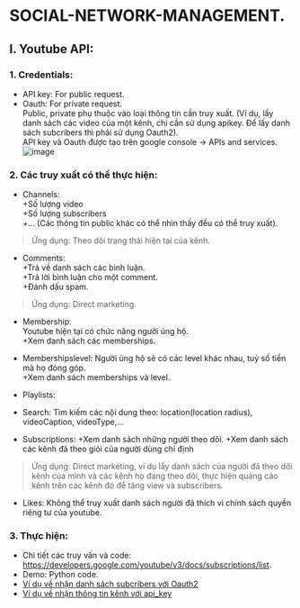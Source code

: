 # SOCIAL-NETWORK-MANAGEMENT.
## I.	Youtube API:
### 1.	Credentials:
-	API key: For public request. 
-	Oauth: For private request.  
Public, private phụ thuộc vào loại thông tin cần truy xuất. (Ví dụ, lấy danh sách các video của một kênh, chỉ cần sử dụng apikey. Để lấy danh sách subcribers thì phải sử dụng Oauth2).  
API key và Oauth được tạo trên google console -> APIs and services.  
![image](https://github.com/anewday1999/SOCIAL-NETWORK-MANAGEMENT./blob/main/Screenshot%202021-07-12%20at%2017.49.04.png)
### 2.	Các truy xuất có thể thực hiện:  
-	Channels:  
+Số lượng video  
+Số lượng subscribers  
+… (Các thông tin public khác có thể nhìn thấy đều có thể truy xuất).  
> Ứng dụng: Theo dõi trạng thái hiện tại của kênh.  
  
-	Comments:   
+Trả về danh sách các bình luận.  
+Trả lời bình luận cho một comment.  
+Đánh dấu spam.  
> Ứng dụng: Direct marketing.

-	Membership:  
Youtube hiện tại có chức năng người ủng hộ.  
+Xem danh sách các memberships.  

-	Membershipslevel:
Người ủng hộ sẽ có các level khác nhau, tuỳ số tiền mà họ đóng góp.  
+Xem danh sách memberships và level.  

-	Playlists:

-	Search:
Tìm kiếm các nội dung theo: location(location radius), videoCaption,  videoType,…

-	Subscriptions:
+Xem danh sách những người theo dõi.
+Xem danh sách các kênh đã theo giỏi của người dùng chỉ định
>Ứng dụng: Direct marketing, ví dụ lấy danh sách của người đã theo dõi kênh của mình và các kênh họ đang theo dõi, thực hiện quảng cáo kênh trên các kênh đó để tăng view và subscribers.

-	Likes: Không thể truy xuất danh sách người đã thích vì chính sách quyền riêng tư của youtube.
### 3. Thực hiện:
- Chi tiết các truy vấn và code: https://developers.google.com/youtube/v3/docs/subscriptions/list.  
- Demo: Python code.  
- [Ví dụ về nhận danh sách subcribers với Oauth2](https://github.com/anewday1999/SOCIAL-NETWORK-MANAGEMENT./blob/main/oauth_example.py) 
- [Ví dụ về nhận thông tin kênh với api_key](https://github.com/anewday1999/SOCIAL-NETWORK-MANAGEMENT./blob/main/apikey.py) 



